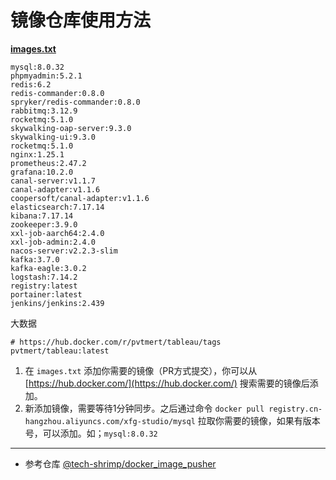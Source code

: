 # 镜像仓库使用方法

[**images.txt**](https://github.com/fuzhengwei/docker-image-pusher/blob/main/images.txt)

```
mysql:8.0.32
phpmyadmin:5.2.1
redis:6.2
redis-commander:0.8.0
spryker/redis-commander:0.8.0 
rabbitmq:3.12.9
rocketmq:5.1.0
skywalking-oap-server:9.3.0
skywalking-ui:9.3.0
rocketmq:5.1.0
nginx:1.25.1
prometheus:2.47.2
grafana:10.2.0
canal-server:v1.1.7
canal-adapter:v1.1.6
coopersoft/canal-adapter:v1.1.6        
elasticsearch:7.17.14
kibana:7.17.14
zookeeper:3.9.0
xxl-job-aarch64:2.4.0
xxl-job-admin:2.4.0
nacos-server:v2.2.3-slim
kafka:3.7.0
kafka-eagle:3.0.2
logstash:7.14.2
registry:latest
portainer:latest
jenkins/jenkins:2.439
```

大数据
```
# https://hub.docker.com/r/pvtmert/tableau/tags
pvtmert/tableau:latest

```

1. 在 `images.txt` 添加你需要的镜像（PR方式提交），你可以从 [https://hub.docker.com/](https://hub.docker.com/) 搜索需要的镜像后添加。
2. 新添加镜像，需要等待1分钟同步。之后通过命令 `docker pull registry.cn-hangzhou.aliyuncs.com/xfg-studio/mysql` 拉取你需要的镜像，如果有版本号，可以添加。如；`mysql:8.0.32`

---

- 参考仓库 [@tech-shrimp/docker_image_pusher](https://github.com/tech-shrimp/docker_image_pusher)
